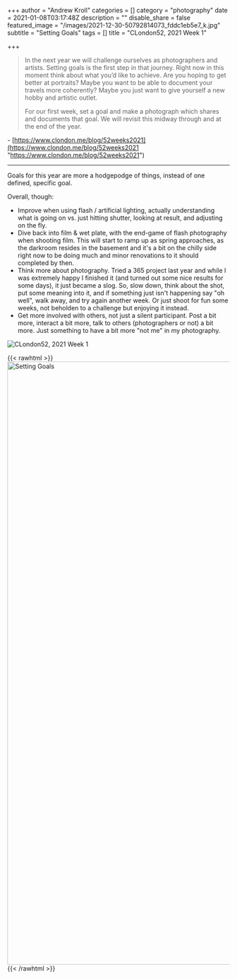 +++
author = "Andrew Kroll"
categories = []
category = "photography"
date = 2021-01-08T03:17:48Z
description = ""
disable_share = false
featured_image = "/images/2021-12-30-50792814073_fddc1eb5e7_k.jpg"
subtitle = "Setting Goals"
tags = []
title = "CLondon52, 2021 Week 1"

+++
> In the next year we will challenge ourselves as photographers and artists. Setting goals is the first step in that journey. Right now in this moment think about what you’d like to achieve. Are you hoping to get better at portraits? Maybe you want to be able to document your travels more coherently? Maybe you just want to give yourself a new hobby and artistic outlet.
>
> For our first week, set a goal and make a photograph which shares and documents that goal. We will revisit this midway through and at the end of the year.

\- [https://www.clondon.me/blog/52weeks2021](https://www.clondon.me/blog/52weeks2021 "https://www.clondon.me/blog/52weeks2021")

***

Goals for this year are more a hodgepodge of things, instead of one defined, specific goal.

Overall, though:

* Improve when using flash / artificial lighting, actually understanding what is going on vs. just hitting shutter, looking at result, and adjusting on the fly.
* Dive back into film & wet plate, with the end-game of flash photography when shooting film. This will start to ramp up as spring approaches, as the darkroom resides in the basement and it's a bit on the chilly side right now to be doing much and minor renovations to it should completed by then.
* Think more about photography. Tried a 365 project last year and while I was extremely happy I finished it (and turned out some nice results for some days), it just became a slog. So, slow down, think about the shot, put some meaning into it, and if something just isn't happening say "oh well", walk away, and try again another week. Or just shoot for fun some weeks, not beholden to a challenge but enjoying it instead.
* Get more involved with others, not just a silent participant. Post a bit more, interact a bit more, talk to others (photographers or not) a bit more. Just something to have a bit more "not me" in my photography.

![CLondon52, 2021 Week 1](https://live.staticflickr.com/65535/50792814073_fddc1eb5e7_k_d.jpg "Setting Goals")

{{< rawhtml >}}
  <a data-flickr-embed="true" data-header="true" data-footer="true" href="https://www.flickr.com/photos/drakenya/50792814073/in/album-72157717690371413/" title="Setting Goals"><img src="https://live.staticflickr.com/65535/50792814073_fddc1eb5e7_k.jpg" width="2048" height="1365" alt="Setting Goals"></a><script async src="//embedr.flickr.com/assets/client-code.js" charset="utf-8"></script>
{{< /rawhtml >}}
